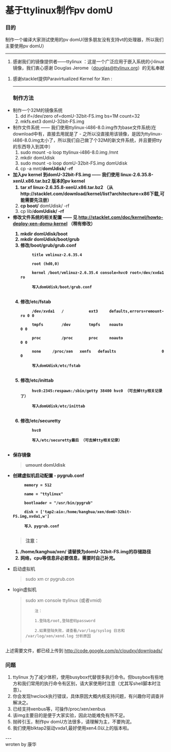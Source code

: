 # 基于ttylinux制作pv domU #

### 目的 ###
制作一个编译大家测试使用的pv domU(很多朋友没有支持vt的处理器，所以我们主要使用pv domU）

---

  1. 感谢我们的镜像提供者——ttylinux ：这是一个广泛应用于嵌入系统的小linux镜像，我们衷心感谢 Douglas Jerome（douglas@ttylinux.org）的无私奉献<br>
<ol><li>感谢stacklet提供Paravirtualized Kernel for Xen :<br>
<hr />
<h3>制作方法</h3>
</li></ol><ul><li>制作一个32M的镜像系统<br>
<ol><li>dd if=/dev/zero of=domU-32bit-FS.img bs=1M count=32<br>
</li><li>mkfs.ext3 domU-32bit-FS.img<br>
</li></ol></li><li>制作文件系统 —— 我们使用ttylinux-i486-8.0.img作为base文件系统(在download中有，直接去用就是了 - 之所以没直接用该镜像，是因为ttylinux-i486-8.0.img太小了，所以我们自己做了个32M的新文件系统，并且要把tty的东西导入到其中）<br>
<ol><li>sudo mount -o loop ttylinux-i486-8.0.img /mnt<br>
</li><li>mkdir domUdisk<br>
</li><li>sudo mount -o loop domU-32bit-FS.img domUdisk<br>
</li><li>cp -a mnt/<b>domUdisk/ -rf<br>
</li></ol></li><li>加入pv kernel 到domU-32bit-FS.img —— 我们使用 linux-2.6.35.8-xenU.x86.tar.bz2 版本的pv kernel<br>
<ol><li>tar xf linux-2.6.35.8-xenU.x86.tar.bz2  （从http://stacklet.com/download/kernel/list?architecture=x86下载,可能需要先注册）<br>
</li><li>cp boot/</b> domUdisk/ -rf<br>
</li><li>cp lib/<b>domUdisk/ -rf<br>
</li></ol></li><li>修改文件系统的相关配置 —— 见 <a href='http://stacklet.com/doc/kernel/howto-deploy-xen-domu-kernel'>http://stacklet.com/doc/kernel/howto-deploy-xen-domu-kernel</a> （稍有修改）<br>
<ol><li>mkdir domUdisk/boot<br>
</li><li>mkdir domUdisk/boot/grub<br>
</li><li>修改/boot/grub/grub.conf<br>
<pre><code>     title vmlinuz-2.6.35.4<br>
     root (hd0,0)<br>
     kernel /boot/vmlinuz-2.6.35.4 console=hvc0 root=/dev/xvda1 ro <br>
     写入domUdisk/boot/grub.conf<br>
</code></pre>
</li><li>修改/etc/fstab<br>
<pre><code>     /dev/xvda1   /           ext3     defaults,errors=remount-ro 0 0<br>
     tmpfs        /dev        tmpfs    noauto                     0 0<br>
     proc         /proc       proc     noauto                     0 0<br>
     none 	  /proc/xen   xenfs   defaults                    0 0<br>
     写入domUdisk/etc/fstab<br>
</code></pre>
</li><li>修改/etc/inittab<br>
<pre><code>     hvc0:2345:respawn:/sbin/getty 38400 hvc0 （可去掉tty相关记录了）<br>
     写入domUdisk/etc/inittab<br>
</code></pre>
</li><li>修改/etc/securetty<br>
<pre><code>     hvc0<br>
     写入/etc/securetty最后 （可去掉tty相关记录）<br>
</code></pre>
</li></ol></li><li>保存镜像<br>
<blockquote>umount domUdisk<br>
</blockquote></li><li>创建虚拟机启动配置 - pygrub.conf<br>
<pre><code>     memory = 512<br>
     name = "ttylinux"<br>
     bootloader = "/usr/bin/pygrub"<br>
     disk = ['tap2:aio:/home/kanghua/xen/domU-32bit-FS.img,xvda1,w'] <br>
     写入 pygrub.conf <br>
</code></pre>
<blockquote>注意：<br>
</blockquote><ol><li>/home/kanghua/xen/ 请替换为domU-32bit-FS.img的存储路径<br>
</li><li>网络，cpu等信息非必要信息，需要时自己补充。</li></ol></li></ul></b>

<ul><li>启动虚拟机<br>
<blockquote>sudo xm cr pygrub.con<br>
</blockquote></li><li>login虚拟机<br>
<blockquote>sudo xm console ttylinux (或者vmid)<br>
<pre><code>    注：<br>
    1.登陆名root,登陆密码password<br>
    2.如果登陆失败，请查看/var/log/syslog 日志和 /var/log/xen/xend.log 分析原因<br>
</code></pre></blockquote></li></ul>


上述需要文件，都已经上传到 <a href='http://code.google.com/p/cloudxy/downloads/'>http://code.google.com/p/cloudxy/downloads/</a>


<h3>问题</h3>
<ol><li>ttylinux 为了减少体积，使用busybox代替很多执行命令。但busybox有些地方和我们常用的执行命令有区别，请大家使用时注意（尤其写shell脚本时注意）。<br>
</li><li>你会发现hwclock执行错误，具体原因大概内核支持问题，有兴趣你可调查并解决之。<br>
</li><li>已经支持xenbus等，可操作/proc/xen/xenbus<br>
</li><li>该img主要目的是便于大家实验，因此功能难免有所不足。<br>
</li><li>抛砖引玉，制作pv domU方法很多，请理解为主，不要拘泥。<br>
</li><li>我们使用blktap2驱动vxda1,最好使用xen4.0以上的版本啦。</li></ol>

---<br>
wroten by 康华<br>
